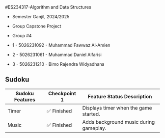 #ES234317-Algorithm and Data Structures
- Semester Ganjil, 2024/2025
- Group Capstone Project

- Group #4
- 1 - 5026231092 - Muhammad Fawwaz Al-Amien
- 2 - 5026231061 - Muhammad Daniel Alfarisi
- 3 - 5026231210 - Bimo Rajendra Widyadhana

## Sudoku

Sudoku Features | Checkpoint 1 | Feature	Status	Description
--------------- |--------------|-----------------------------
Timer |	✅ Finished |	Displays timer when the game started.
Music |	✅ Finished	|Adds background music during gameplay.
